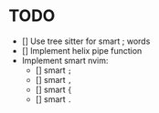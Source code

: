 # TODO
- [] Use tree sitter for smart ; words
- [] Implement helix pipe function 
- Implement smart nvim:
  - [] smart `;`
  - [] smart `,`
  - [] smart `{`
  - [] smart `.`
